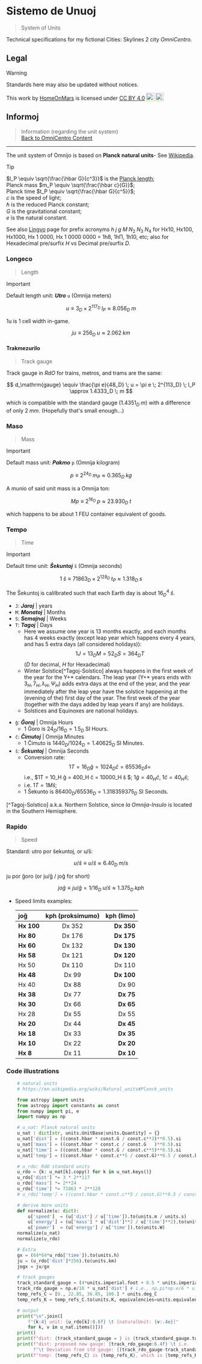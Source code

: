 <!-- -*- coding: utf-8 -*- -->

Sistemo de Unuoj
===============================================================================

> System of Units

Technical specifications for my fictional Cities: Skylines 2 city *OmniCentro*.

Legal
-------------------------------------------------------------------------------

> [!WARNING]
> Standards here may also be updated without notices.  

<p xmlns:cc="http://creativecommons.org/ns#" >This work by <a rel="cc:attributionURL dct:creator" property="cc:attributionName" href="https://github.com/HomeOnMars">HomeOnMars</a> is licensed under <a href="https://creativecommons.org/licenses/by/4.0/?ref=chooser-v1" target="_blank" rel="license noopener noreferrer" style="display:inline-block;">CC BY 4.0<img style="height:22px!important;margin-left:3px;vertical-align:text-bottom;" src="https://mirrors.creativecommons.org/presskit/icons/cc.svg?ref=chooser-v1" alt=""><img style="height:22px!important;margin-left:3px;vertical-align:text-bottom;" src="https://mirrors.creativecommons.org/presskit/icons/by.svg?ref=chooser-v1" alt=""></a></p>

Informoj
-------------------------------------------------------------------------------

> Information (regarding the unit system)
> <br>
> [Back to OmniCentro Content](../OmniCentro.md#teknikaj-specifoj)

-------------------------------------------------------------------------------

The unit system of Omnijo is based on **Planck natural units**-
See [Wikipedia](https://en.wikipedia.org/wiki/Natural_units#Planck_units).

> [!TIP]
> $l_P \equiv \sqrt{\frac{\hbar G}{c^3}}$
> is the [Planck length](https://simple.wikipedia.org/wiki/Planck_length#);  
> Planck mass $m_P \equiv \sqrt{\frac{\hbar c}{G}}$;  
> Planck time $t_P \equiv \sqrt{\frac{\hbar G}{c^5}}$;  
> $c$ is the speed of light;  
> $\hbar$ is the reduced Planck constant;  
> $G$ is the gravitational constant;  
> $e$ is the natural constant.

See also [Lingvo](../OmniCentro/Lingvo.md#algebro) page for prefix acronyms
$h \; j \; g \; M \; N_2 \; N_3 \; N_4$ for
Hx10, Hx100, Hx1000, Hx 1 0000, Hx 1 0000 0000 = 1h8, 1hΠ, 1h10, etc;
also for Hexadecimal pre/surfix *H* vs Decimal pre/surfix *D*.

### Longeco

> Length

> [!IMPORTANT]
> Default length unit: ***Utro*** `u` (Omnija meters)

$$
  u
  \equiv 3_D \times 2^{117_D} \; l_P
  \approx 8.056_D \; m
$$

1u is 1 cell width in-game.

$$
  ju
  \equiv 256_D \; u
  \approx 2.062 \; km
$$

#### Trakmezurilo

> Track gauge

Track gauge in *RdO* for trains, metros, and trams are the same:

$$
  d_\mathrm{gauge}
  \equiv \frac{\pi e}{48_D} \; u
  = \pi e \; 2^{113_D} \; l_P
  \approx 1.4333_D \; m
$$

which is compatible with the standard gauge ($1.4351_D \; m$)
with a difference of only $2 \; mm$.
(Hopefully that's small enough...)

### Maso

> Mass

> [!IMPORTANT]
> Default mass unit: ***Pakmo*** `p` (Omnija kilogram)

$$
  p
  \equiv 2^{24_D} \; m_P
  \approx 0.365_D \; kg
$$

A munio of said unit mass is a Omnija ton:

$$
  Mp
  \equiv 2^{16_D} \; p
  \approx 23.930_D \; t
$$

which happens to be about 1 FEU container equivalent of goods.

### Tempo

> Time

> [!IMPORTANT]
> Default time unit: ***Ŝekuntoj*** `ŝ` (Omnija seconds)

$$
  1 \; ŝ
  \equiv 71863_D \times 2^{128_D} \; t_P
  \approx 1.318_D \; s
$$
<!-- 1 \; ŝ = 1.518_H \; s -->

The Ŝekuntoj is calilbrated such that each Earth day is about $16_D^4 \; ŝ$.

- `J`: ***Jaroj***    | years
- `M`: ***Monatoj***  | Months
- `S`: ***Semajnoj*** | Weeks
- `T`: ***Tagoj***    | Days
  - Here we assume one year is 13 months exactly,
    and each months has 4 weeks exactly
    (except leap year which happens every 4 years,
    and has 5 extra days (all considered holidays)):
    $$1J = 13_D M = 52_D S = 364_D T$$
    ($D$ for decimal, $H$ for Hexadecimal)
  - Winter Solstice[^Tagoj-Solstico] always happens
    in the first week of the year for the Y+\* calendars.
    The leap year (Y+\* years ends with $3_H, 7_H, λ_H, Ψ_H$) adds extra days at the end of the year,
    and the year immediately after the leap year have the solstice
    happening at the (evening of the) first day of the year.
    The first week of the year
    (together with the days added by leap years if any)
    are holidays.
  - Solstices and Equinoxes are national holidays.
<!-- - h: ***Horoj***    | Hours
- m: ***Minutoj***  | Minutes
- s: ***Sekundoj*** | Seconds -->
- `ĝ`: ***Ĝoroj***    | Omnija Hours
  - 1 Ĝoro is    $24_D/16_D = 1.5_D$ SI Hours.
- `ĉ`: ***Ĉimutoj***  | Omnija Minutes
  - 1 Ĉimuto is  $1440_D/1024_D = 1.40625_D$ SI Minutes.
- `ŝ`: ***Ŝekuntoj*** | Omnija Seconds
  - Conversion rate:
    $$1T = 16_D ĝ = 1024_D ĉ = 65536_D ŝ=$$
    i.e.,
    $1T = 10_H ĝ = 400_H ĉ = 10000_H ŝ $;
    $1ĝ = 40_H ĉ$,
    $1ĉ = 40_H ŝ$;
  - i.e. $1T = 1 Mŝ$;
  - 1 Ŝekunto is $86400_D/65536_D = 1.318359375_D$ SI Seconds.

[^Tagoj-Solstico] a.k.a. Northern Solstice, since *la Omnija-Insulo* is located in the Southern Hemisphere.

### Rapido

> Speed

Standard: utro por ŝekuntoj, or u/ŝ:

$$
  u/ŝ
  \equiv u/ŝ
  \approx 6.40_D \; m/s
$$

ju por ĝoro (or ju/ĝ / joĝ for short)

$$
  joĝ
  \equiv ju/ĝ
  = 1/16_D \; u/ŝ
  \approx 1.375_D \; kph
$$

- Speed limits examples:

  | joĝ | kph (proksimumo) | kph (limo) |
  | :--------- | :----: | ---------: |
  | **Hx 100** | Dx 352 | **Dx 350** |
  | **Hx  80** | Dx 176 | **Dx 175** |
  | **Hx  60** | Dx 132 | **Dx 130** |
  | **Hx  58** | Dx 121 | **Dx 120** |
  |   Hx  50   | Dx 110 |   Dx 110   |
  | **Hx  48** | Dx  99 | **Dx 100** |
  |   Hx  40   | Dx  88 |   Dx  90   |
  | **Hx  38** | Dx  77 | **Dx  75** |
  | **Hx  30** | Dx  66 | **Dx  65** |
  |   Hx  28   | Dx  55 |   Dx  55   |
  | **Hx  20** | Dx  44 | **Dx  45** |
  | **Hx  18** | Dx  33 | **Dx  35** |
  | **Hx  10** | Dx  22 | **Dx  20** |
  | **Hx   8** | Dx  11 | **Dx  10** |

### Code illustrations

```python
    # natural units
    # https://en.wikipedia.org/wiki/Natural_units#Planck_units

    from astropy import units
    from astropy import constants as const
    from numpy import pi, e
    import numpy as np

    # u_nat: Planck natural units
    u_nat : dict[str, units.UnitBase|units.Quantity] = {}
    u_nat['dist'] = ((const.hbar * const.G / const.c**3)**0.5).si
    u_nat['mass'] = ((const.hbar * const.c / const.G   )**0.5).si
    u_nat['time'] = ((const.hbar * const.G / const.c**5)**0.5).si
    u_nat['temp'] = ((const.hbar * const.c**5 / const.G)**0.5 / const.k_B).si

    # u_rdo: RdO standard units
    u_rdo = {k: u_nat[k].copy() for k in u_nat.keys()}
    u_rdo['dist'] *= 3 * 2**117
    u_rdo['mass'] *= 2**24
    u_rdo['time'] *= 71863 * 2**128
    # u_rdo['temp'] = ((const.hbar * const.c**5 / const.G)**0.5 / const.k_B).si

    # derive more units
    def normalize(u: dict):
        u['speed']  = (u['dist'] / u['time']).to(units.m / units.s)
        u['energy'] = (u['mass'] * u['dist']**2 / u['time']**2).to(units.J)
        u['power']  = (u['energy'] / u['time']).to(units.W)
    normalize(u_nat)
    normalize(u_rdo)

    # Extra
    gx = (64*64*u_rdo['time']).to(units.h)
    ju = (u_rdo['dist']*256).to(units.km)
    jogx = ju/gx

    # track gauges
    track_standard_gauge = (4*units.imperial.foot + 8.5 * units.imperial.inch).si
    track_rdo_gauge = np.e/16 * u_nat['dist'] # i.e., np.pi*np.e/6 * u_rdo['dist']
    temp_refs_C = [0., 22.85, 36.85, 100.] * units.deg_C
    temp_refs_K = temp_refs_C.to(units.K, equivalencies=units.equivalencies.temperature())

    # output
    print("\n".join([
        f"{k:4} unit: {u_rdo[k]:8.6f} \t [naturalUnit: {v:.4e}]"
        for k, v in u_nat.items()]))
    print()
    print(f"dist: {track_standard_gauge = } is {track_standard_gauge.to(u_rdo['dist']):6.4f}")
    print(f"dist: proposed new gauge: {track_rdo_gauge:6.4f} \t i.e.  (1024/6101*pi*e) u_dist ({track_rdo_gauge==((1024/6101)*np.pi*np.e*u_rdo['dist'])});",
          f"\t Deviation from std gauge: {(track_rdo_gauge-track_standard_gauge).to(units.mm):4.1f}")
    print(f"temp: {temp_refs_C} is {temp_refs_K}, which is {temp_refs_K.to(u_rdo['temp'])} ")
```
